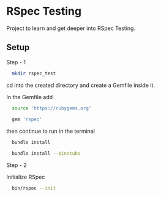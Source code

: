 
# RSpec Testing

Project to learn and get deeper into RSpec Testing.

## Setup

Step - 1

```bash
  mkdir rspec_test
```

cd into the created directory and create a Gemfile inside it.

In the Gemfile add

```bash
  source 'https://rubygems.org'
  
  gem 'rspec'
```

then continue to run in the terminal

```bash
  bundle install
```
```bash
  bundle install --binstubs
```
Step - 2

Initialize RSpec

```bash
  bin/rspec --init
```
  